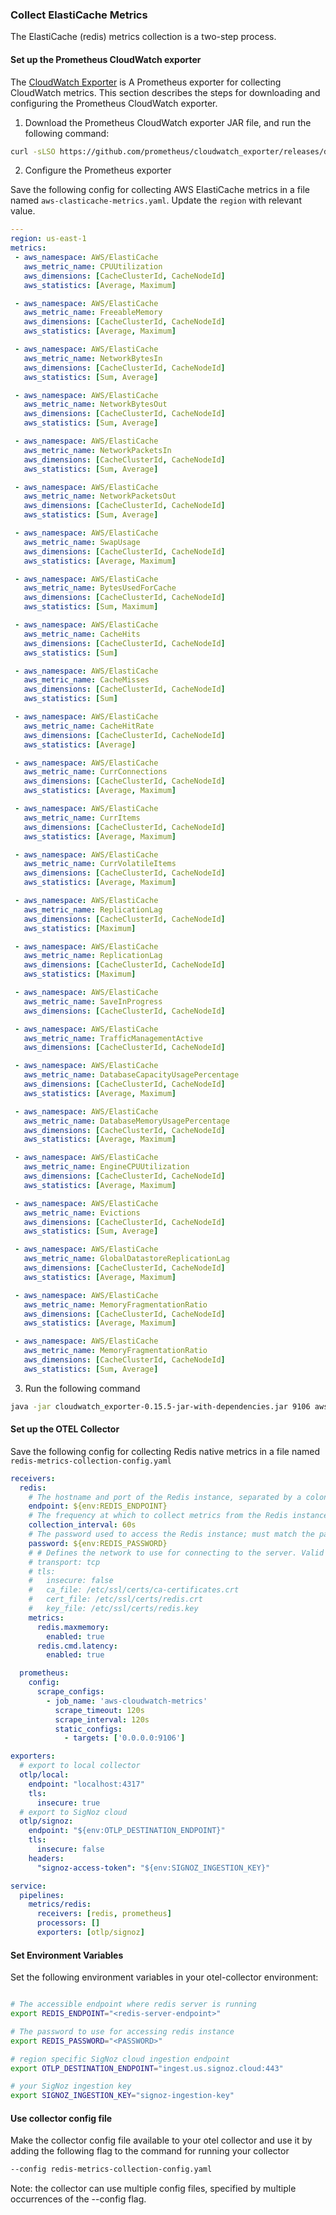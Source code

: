### Collect ElastiCache Metrics

The ElastiCache (redis) metrics collection is a two-step process.

#### Set up the Prometheus CloudWatch exporter

The [CloudWatch Exporter](https://github.com/prometheus/cloudwatch_exporter) is A Prometheus exporter for collecting CloudWatch metrics. This section describes the steps for downloading and configuring the Prometheus CloudWatch exporter.

1. Download the Prometheus CloudWatch exporter JAR file, and run the following command:

```sh
curl -sLSO https://github.com/prometheus/cloudwatch_exporter/releases/download/v0.15.5/cloudwatch_exporter-0.15.5-jar-with-dependencies.jar
```

2. Configure the Prometheus exporter

Save the following config for collecting AWS ElastiCache metrics in a file named `aws-clasticache-metrics.yaml`. Update the `region` with relevant value.

```yaml
---
region: us-east-1
metrics:
 - aws_namespace: AWS/ElastiCache
   aws_metric_name: CPUUtilization
   aws_dimensions: [CacheClusterId, CacheNodeId]
   aws_statistics: [Average, Maximum]

 - aws_namespace: AWS/ElastiCache
   aws_metric_name: FreeableMemory
   aws_dimensions: [CacheClusterId, CacheNodeId]
   aws_statistics: [Average, Maximum]

 - aws_namespace: AWS/ElastiCache
   aws_metric_name: NetworkBytesIn
   aws_dimensions: [CacheClusterId, CacheNodeId]
   aws_statistics: [Sum, Average]

 - aws_namespace: AWS/ElastiCache
   aws_metric_name: NetworkBytesOut
   aws_dimensions: [CacheClusterId, CacheNodeId]
   aws_statistics: [Sum, Average]

 - aws_namespace: AWS/ElastiCache
   aws_metric_name: NetworkPacketsIn
   aws_dimensions: [CacheClusterId, CacheNodeId]
   aws_statistics: [Sum, Average]

 - aws_namespace: AWS/ElastiCache
   aws_metric_name: NetworkPacketsOut
   aws_dimensions: [CacheClusterId, CacheNodeId]
   aws_statistics: [Sum, Average]

 - aws_namespace: AWS/ElastiCache
   aws_metric_name: SwapUsage
   aws_dimensions: [CacheClusterId, CacheNodeId]
   aws_statistics: [Average, Maximum]

 - aws_namespace: AWS/ElastiCache
   aws_metric_name: BytesUsedForCache
   aws_dimensions: [CacheClusterId, CacheNodeId]
   aws_statistics: [Sum, Maximum]

 - aws_namespace: AWS/ElastiCache
   aws_metric_name: CacheHits
   aws_dimensions: [CacheClusterId, CacheNodeId]
   aws_statistics: [Sum]

 - aws_namespace: AWS/ElastiCache
   aws_metric_name: CacheMisses
   aws_dimensions: [CacheClusterId, CacheNodeId]
   aws_statistics: [Sum]

 - aws_namespace: AWS/ElastiCache
   aws_metric_name: CacheHitRate
   aws_dimensions: [CacheClusterId, CacheNodeId]
   aws_statistics: [Average]

 - aws_namespace: AWS/ElastiCache
   aws_metric_name: CurrConnections
   aws_dimensions: [CacheClusterId, CacheNodeId]
   aws_statistics: [Average, Maximum]

 - aws_namespace: AWS/ElastiCache
   aws_metric_name: CurrItems
   aws_dimensions: [CacheClusterId, CacheNodeId]
   aws_statistics: [Average, Maximum]

 - aws_namespace: AWS/ElastiCache
   aws_metric_name: CurrVolatileItems
   aws_dimensions: [CacheClusterId, CacheNodeId]
   aws_statistics: [Average, Maximum]

 - aws_namespace: AWS/ElastiCache
   aws_metric_name: ReplicationLag
   aws_dimensions: [CacheClusterId, CacheNodeId]
   aws_statistics: [Maximum]

 - aws_namespace: AWS/ElastiCache
   aws_metric_name: ReplicationLag
   aws_dimensions: [CacheClusterId, CacheNodeId]
   aws_statistics: [Maximum]

 - aws_namespace: AWS/ElastiCache
   aws_metric_name: SaveInProgress
   aws_dimensions: [CacheClusterId, CacheNodeId]

 - aws_namespace: AWS/ElastiCache
   aws_metric_name: TrafficManagementActive
   aws_dimensions: [CacheClusterId, CacheNodeId]

 - aws_namespace: AWS/ElastiCache
   aws_metric_name: DatabaseCapacityUsagePercentage
   aws_dimensions: [CacheClusterId, CacheNodeId]
   aws_statistics: [Average, Maximum]

 - aws_namespace: AWS/ElastiCache
   aws_metric_name: DatabaseMemoryUsagePercentage
   aws_dimensions: [CacheClusterId, CacheNodeId]
   aws_statistics: [Average, Maximum]

 - aws_namespace: AWS/ElastiCache
   aws_metric_name: EngineCPUUtilization
   aws_dimensions: [CacheClusterId, CacheNodeId]
   aws_statistics: [Average, Maximum]

 - aws_namespace: AWS/ElastiCache
   aws_metric_name: Evictions
   aws_dimensions: [CacheClusterId, CacheNodeId]
   aws_statistics: [Sum, Average]

 - aws_namespace: AWS/ElastiCache
   aws_metric_name: GlobalDatastoreReplicationLag
   aws_dimensions: [CacheClusterId, CacheNodeId]
   aws_statistics: [Average, Maximum]

 - aws_namespace: AWS/ElastiCache
   aws_metric_name: MemoryFragmentationRatio
   aws_dimensions: [CacheClusterId, CacheNodeId]
   aws_statistics: [Average, Maximum]

 - aws_namespace: AWS/ElastiCache
   aws_metric_name: MemoryFragmentationRatio
   aws_dimensions: [CacheClusterId, CacheNodeId]
   aws_statistics: [Sum, Average]
```

3. Run the following command

```sh
java -jar cloudwatch_exporter-0.15.5-jar-with-dependencies.jar 9106 aws-clasticache-metrics.yaml
```

#### Set up the OTEL Collector

Save the following config for collecting Redis native metrics in a file named `redis-metrics-collection-config.yaml`

```yaml
receivers:
  redis:
    # The hostname and port of the Redis instance, separated by a colon.
    endpoint: ${env:REDIS_ENDPOINT}
    # The frequency at which to collect metrics from the Redis instance.
    collection_interval: 60s
    # The password used to access the Redis instance; must match the password specified in the requirepass server configuration option.
    password: ${env:REDIS_PASSWORD}
    # # Defines the network to use for connecting to the server. Valid Values are `tcp` or `Unix`
    # transport: tcp
    # tls:
    #   insecure: false
    #   ca_file: /etc/ssl/certs/ca-certificates.crt
    #   cert_file: /etc/ssl/certs/redis.crt
    #   key_file: /etc/ssl/certs/redis.key
    metrics:
      redis.maxmemory:
        enabled: true
      redis.cmd.latency:
        enabled: true

  prometheus:
    config:
      scrape_configs:
        - job_name: 'aws-cloudwatch-metrics'
          scrape_timeout: 120s
          scrape_interval: 120s
          static_configs:
            - targets: ['0.0.0.0:9106']

exporters:
  # export to local collector
  otlp/local:
    endpoint: "localhost:4317"
    tls:
      insecure: true
  # export to SigNoz cloud
  otlp/signoz:
    endpoint: "${env:OTLP_DESTINATION_ENDPOINT}"
    tls:
      insecure: false
    headers:
      "signoz-access-token": "${env:SIGNOZ_INGESTION_KEY}"

service:
  pipelines:
    metrics/redis:
      receivers: [redis, prometheus]
      processors: []
      exporters: [otlp/signoz]
```

#### Set Environment Variables

Set the following environment variables in your otel-collector environment:

```bash

# The accessible endpoint where redis server is running
export REDIS_ENDPOINT="<redis-server-endpoint>"

# The password to use for accessing redis instance
export REDIS_PASSWORD="<PASSWORD>"

# region specific SigNoz cloud ingestion endpoint
export OTLP_DESTINATION_ENDPOINT="ingest.us.signoz.cloud:443"

# your SigNoz ingestion key
export SIGNOZ_INGESTION_KEY="signoz-ingestion-key"

```

#### Use collector config file

Make the collector config file available to your otel collector and use it by adding the following flag to the command for running your collector  
```bash
--config redis-metrics-collection-config.yaml
```  
Note: the collector can use multiple config files, specified by multiple occurrences of the --config flag.
